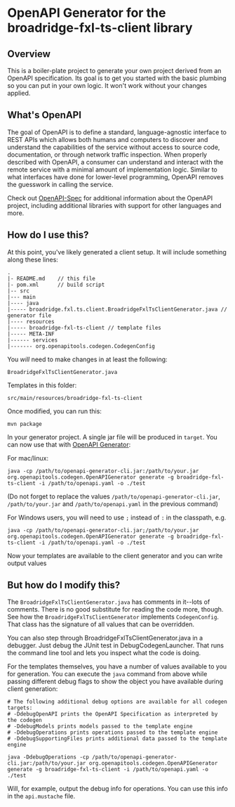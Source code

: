 # OpenAPI Generator for the broadridge-fxl-ts-client library

## Overview

This is a boiler-plate project to generate your own project derived from an OpenAPI specification.
Its goal is to get you started with the basic plumbing so you can put in your own logic.
It won't work without your changes applied.

## What's OpenAPI

The goal of OpenAPI is to define a standard, language-agnostic interface to REST APIs which allows both humans and computers to discover and understand the capabilities of the service without access to source code, documentation, or through network traffic inspection.
When properly described with OpenAPI, a consumer can understand and interact with the remote service with a minimal amount of implementation logic.
Similar to what interfaces have done for lower-level programming, OpenAPI removes the guesswork in calling the service.

Check out [OpenAPI-Spec](https://github.com/OAI/OpenAPI-Specification) for additional information about the OpenAPI project, including additional libraries with support for other languages and more.

## How do I use this?

At this point, you've likely generated a client setup. It will include something along these lines:

```
.
|- README.md    // this file
|- pom.xml      // build script
|-- src
|--- main
|---- java
|----- broadridge.fxl.ts.client.BroadridgeFxlTsClientGenerator.java // generator file
|---- resources
|----- broadridge-fxl-ts-client // template files
|----- META-INF
|------ services
|------- org.openapitools.codegen.CodegenConfig
```

You _will_ need to make changes in at least the following:

`BroadridgeFxlTsClientGenerator.java`

Templates in this folder:

`src/main/resources/broadridge-fxl-ts-client`

Once modified, you can run this:

```
mvn package
```

In your generator project. A single jar file will be produced in `target`. You can now use that with [OpenAPI Generator](https://openapi-generator.tech):

For mac/linux:

```
java -cp /path/to/openapi-generator-cli.jar:/path/to/your.jar org.openapitools.codegen.OpenAPIGenerator generate -g broadridge-fxl-ts-client -i /path/to/openapi.yaml -o ./test
```

(Do not forget to replace the values `/path/to/openapi-generator-cli.jar`, `/path/to/your.jar` and `/path/to/openapi.yaml` in the previous command)

For Windows users, you will need to use `;` instead of `:` in the classpath, e.g.

```
java -cp /path/to/openapi-generator-cli.jar;/path/to/your.jar org.openapitools.codegen.OpenAPIGenerator generate -g broadridge-fxl-ts-client -i /path/to/openapi.yaml -o ./test
```

Now your templates are available to the client generator and you can write output values

## But how do I modify this?

The `BroadridgeFxlTsClientGenerator.java` has comments in it--lots of comments. There is no good substitute
for reading the code more, though. See how the `BroadridgeFxlTsClientGenerator` implements `CodegenConfig`.
That class has the signature of all values that can be overridden.

You can also step through BroadridgeFxlTsClientGenerator.java in a debugger. Just debug the JUnit
test in DebugCodegenLauncher. That runs the command line tool and lets you inspect what the code is doing.

For the templates themselves, you have a number of values available to you for generation.
You can execute the `java` command from above while passing different debug flags to show
the object you have available during client generation:

```
# The following additional debug options are available for all codegen targets:
# -DdebugOpenAPI prints the OpenAPI Specification as interpreted by the codegen
# -DdebugModels prints models passed to the template engine
# -DdebugOperations prints operations passed to the template engine
# -DdebugSupportingFiles prints additional data passed to the template engine

java -DdebugOperations -cp /path/to/openapi-generator-cli.jar:/path/to/your.jar org.openapitools.codegen.OpenAPIGenerator generate -g broadridge-fxl-ts-client -i /path/to/openapi.yaml -o ./test
```

Will, for example, output the debug info for operations.
You can use this info in the `api.mustache` file.

